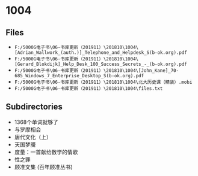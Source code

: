 # 1004

## Files

- `F:/5000G电子书\06-书库更新（201911）\201810\1004\[Adrian_Wallwork_(auth.)]_Telephone_and_Helpdesk_S(b-ok.org).pdf`
- `F:/5000G电子书\06-书库更新（201911）\201810\1004\[Gerard_Blokdijk]_Help_Desk_100_Success_Secrets_-_(b-ok.org).pdf`
- `F:/5000G电子书\06-书库更新（201911）\201810\1004\[John_Kane]_70-685_Windows_7_Enterprise_Desktop_S(b-ok.org).pdf`
- `F:/5000G电子书\06-书库更新（201911）\201810\1004\北大历史课（精装）.mobi`
- `F:/5000G电子书\06-书库更新（201911）\201810\1004\files.txt`

## Subdirectories

- 1368个单词就够了
- 与罗摩相会
- 唐代文化（上）
- 天国梦魇
- 度量：一首献给数学的情歌
- 性之罪
- 顾准文集 (百年顾准丛书)
